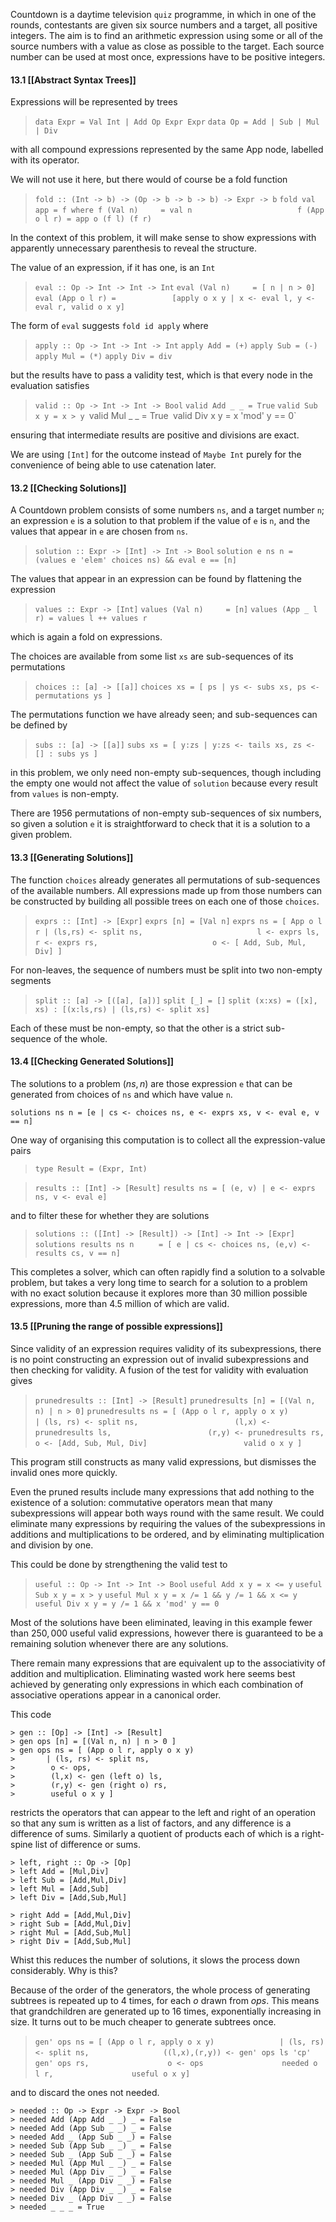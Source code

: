 
Countdown is a daytime television `quiz` programme, in which in one of the rounds, contestants are given six source numbers and a target, all positive integers. The aim is to find an arithmetic expression using some or all of the source numbers with a value as close as possible to the target. Each source number can be used at most once, expressions have to be positive integers.


#### 13.1 [[Abstract Syntax Trees]]

Expressions will be represented by trees

> `data Expr = Val Int | Add Op Expr Expr`
> `data Op = Add | Sub | Mul | Div`

with all compound expressions represented by the same App node, labelled with its operator. 

We will not use it here, but there would of course be a fold function

> `fold :: (Int -> b) -> (Op -> b -> b -> b) -> Expr -> b`
> `fold val app = f where f (Val n)     = val n`
> `                       f (App o l r) = app o (f l) (f r)`

In the context of this problem, it will make sense to show expressions with apparently unnecessary parenthesis to reveal the structure.

The value of an expression, if it has one, is an `Int`

> `eval :: Op -> Int -> Int -> Int`
> `eval (Val n)     = [ n | n > 0]`
> `eval (App o l r) =`
> `            [apply o x y | x <- eval l, y <- eval r, valid o x y]`

The form of `eval` suggests `fold id apply` where

> `apply :: Op -> Int -> Int -> Int`
> `apply Add = (+)`
> `apply Sub = (-)`
> `apply Mul = (*)`
> `apply Div = div`

but the results have to pass a validity test, which is that every node in the evaluation satisfies

> `valid :: Op -> Int -> Int -> Bool`
> `valid Add _ _ = True`
> `valid Sub x y = x > y
> `valid Mul _ _ = True`
> `valid Div x y = x 'mod' y == 0`

ensuring that intermediate results are positive and divisions are exact.

We are using `[Int]` for the outcome instead of `Maybe Int` purely for the convenience of being able to use catenation later.


#### 13.2 [[Checking Solutions]]

A Countdown problem consists of some numbers `ns`, and a target number `n`; an expression `e` is a solution to that problem if the value of `e` is `n`, and the values that appear in `e` are chosen from `ns`.

> `solution :: Expr -> [Int] -> Int -> Bool`
> `solution e ns n = (values e 'elem' choices ns) && eval e == [n]`

The values that appear in an expression can be found by flattening the expression

> `values :: Expr -> [Int]`
> `values (Val n)     = [n]`
> `values (App _ l r) = values l ++ values r`

which is again a fold on expressions.

The choices are available from some list `xs` are sub-sequences of its permutations

> `choices :: [a] -> [[a]]`
> `choices xs = [ ps | ys <- subs xs, ps <- permutations ys ]`

The permutations function we have already seen; and sub-sequences can be defined by

> `subs :: [a] -> [[a]]`
> `subs xs = [ y:zs | y:zs <- tails xs, zs <- [] : subs ys ]`

in this problem, we only need non-empty sub-sequences, though including the empty one would not affect the value of `solution` because every result from `values` is non-empty.

There are 1956 permutations of non-empty sub-sequences of six numbers, so given a solution `e` it is straightforward to check that it is a solution to a given problem.


#### 13.3 [[Generating Solutions]]

The function `choices` already generates all permutations of sub-sequences of the available numbers. All expressions made up from those numbers can be constructed by building all possible trees on each one of those `choices`.

> `exprs :: [Int] -> [Expr]`
> `exprs [n] = [Val n]`
> `exprs ns = [ App o l r | (ls,rs) <- split ns,`
> `                         l <- exprs ls,`
> `                         r <- exprs rs,`
> `                         o <- [ Add, Sub, Mul, Div] ]`

For non-leaves, the sequence of numbers must be split into two non-empty segments

> `split :: [a] -> [([a], [a])]`
> `split [_] = []`
> `split (x:xs) = ([x], xs) : [(x:ls,rs) | (ls,rs) <- split xs]`

Each of these must be non-empty, so that the other is a strict sub-sequence of the whole.


#### 13.4 [[Checking Generated Solutions]]

The solutions to a problem $(ns,n)$ are those expression `e` that can be generated from choices of `ns` and which have value `n`.

	solutions ns n = [e | cs <- choices ns, e <- exprs xs, v <- eval e, v == n]

One way of organising this computation is to collect all the expression-value pairs

> `type Result = (Expr, Int)`

> `results :: [Int] -> [Result]`
> `results ns = [ (e, v) | e <- exprs ns, v <- eval e]`

and to filter these for whether they are solutions

> `solutions :: ([Int] -> [Result]) -> [Int] -> Int -> [Expr]`
> `solutions results ns n`
> `     = [ e | cs <- choices ns, (e,v) <- results cs, v == n]`

This completes a solver, which can often rapidly find a solution to a solvable problem, but takes a very long time to search for a solution to a problem with no exact solution because it explores more than 30 million possible expressions, more than 4.5 million of which are valid.


#### 13.5 [[Pruning the range of possible expressions]]

Since validity of an expression requires validity of its subexpressions, there is no point constructing an expression out of invalid subexpressions and then checking for validity. A fusion of the test for validity with evaluation gives

> `prunedresults :: [Int] -> [Result]`
> `prunedresults [n] = [(Val n, n) | n > 0]`
> `prunedresults ns = [ (App o l r, apply o x y)`
> `                   | (ls, rs) <- split ns,`
> `                     (l,x) <- prunedresults ls,`
> `                     (r,y) <- prunedresults rs,`
> `                     o <- [Add, Sub, Mul, Div]`
> `                     valid o x y ]`

This program still constructs as many valid expressions, but dismisses the invalid ones more quickly.

Even the pruned results include many expressions that add nothing to the existence of a solution: commutative operators mean that many subexpressions will appear both ways round with the same result. We could eliminate many expressions by requiring the values of the subexpressions in additions and multiplications to be ordered, and by eliminating multiplication and division by one.

This could be done by strengthening the valid test to

> `useful :: Op -> Int -> Int -> Bool`
> `useful Add x y = x <= y`
> `useful Sub x y = x > y`
> `useful Mul x y = x /= 1 && y /= 1 && x <= y`
> `useful Div x y = y /= 1 && x 'mod' y == 0`

Most of the solutions have been eliminated, leaving in this example fewer than $250,000$ useful valid expressions, however there is guaranteed to be a remaining solution whenever there are any solutions.

There remain many expressions that are equivalent up to the associativity of addition and multiplication. Eliminating wasted work here seems best achieved by generating only expressions in which each combination of associative operations appear in a canonical order.

This code 

```
> gen :: [Op] -> [Int] -> [Result]
> gen ops [n] = [(Val n, n) | n > 0 ]
> gen ops ns = [ (App o l r, apply o x y)
>       | (ls, rs) <- split ns,
>        o <- ops,
>        (l,x) <- gen (left o) ls,
>        (r,y) <- gen (right o) rs,
>        useful o x y ]
```

restricts the operators that can appear to the left and right of an operation so that any sum is written as a list of factors, and any difference is a difference of sums. Similarly a quotient of products each of which is a right-spine list of difference or sums.

```
> left, right :: Op -> [Op]
> left Add = [Mul,Div]
> left Sub = [Add,Mul,Div]
> left Mul = [Add,Sub]
> left Div = [Add,Sub,Mul]

> right Add = [Add,Mul,Div]
> right Sub = [Add,Mul,Div]
> right Mul = [Add,Sub,Mul]
> right Div = [Add,Sub,Mul]
```

Whist this reduces the number of solutions, it slows the process down considerably. Why is this?

Because of the order of the generators, the whole process of generating subtrees is repeated up to 4 times, for each $o$ drawn from $ops$. This means that grandchildren are generated up to 16 times, exponentially increasing in size. It turns out to be much cheaper to generate subtrees once.

> `gen' ops ns = [ (App o l r, apply o x y)`
> `              | (ls, rs) <- split ns,`
> `                ((l,x),(r,y)) <- gen' ops ls 'cp' gen' ops rs,`
> `                 o <- ops`
> `                 needed o l r,`
> `                 useful o x y]`

and to discard the ones not needed.

```
> needed :: Op -> Expr -> Expr -> Bool
> needed Add (App Add _ _) _ = False
> needed Add (App Sub _ _) _ = False
> needed Add _ (App Sub _ _) = False
> needed Sub (App Sub _ _) _ = False
> needed Sub _ (App Sub _ _) = False
> needed Mul (App Mul _ _) _ = False
> needed Mul (App Div _ _) _ = False
> needed Mul _ (App Div _ _) = False
> needed Div (App Div _ _) _ = False
> needed Div _ (App Div _ _) = False
> needed _ _ _ = True
```
